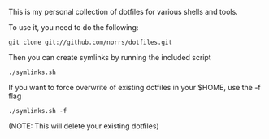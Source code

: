 This is my personal collection of dotfiles for various shells and tools.

To use it, you need to do the following:

    git clone git://github.com/norrs/dotfiles.git

Then you can create symlinks by running the included script

    ./symlinks.sh

If you want to force overwrite of existing dotfiles in your $HOME, use the -f flag

    ./symlinks.sh -f

(NOTE: This will delete your existing dotfiles)

